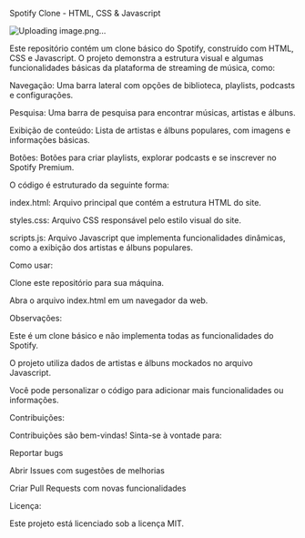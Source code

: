 Spotify Clone - HTML, CSS & Javascript

![Uploading image.png…]()


Este repositório contém um clone básico do Spotify, construído com HTML, CSS e Javascript. O projeto demonstra a estrutura visual e algumas funcionalidades básicas da plataforma de streaming de música, como:

Navegação: Uma barra lateral com opções de biblioteca, playlists, podcasts e configurações.

Pesquisa: Uma barra de pesquisa para encontrar músicas, artistas e álbuns.

Exibição de conteúdo: Lista de artistas e álbuns populares, com imagens e informações básicas.

Botões: Botões para criar playlists, explorar podcasts e se inscrever no Spotify Premium.

O código é estruturado da seguinte forma:

index.html: Arquivo principal que contém a estrutura HTML do site.

styles.css: Arquivo CSS responsável pelo estilo visual do site.

scripts.js: Arquivo Javascript que implementa funcionalidades dinâmicas, como a exibição dos artistas e álbuns populares.

Como usar:

Clone este repositório para sua máquina.

Abra o arquivo index.html em um navegador da web.

Observações:

Este é um clone básico e não implementa todas as funcionalidades do Spotify.

O projeto utiliza dados de artistas e álbuns mockados no arquivo Javascript.

Você pode personalizar o código para adicionar mais funcionalidades ou informações.

Contribuições:

Contribuições são bem-vindas! Sinta-se à vontade para:

Reportar bugs

Abrir Issues com sugestões de melhorias

Criar Pull Requests com novas funcionalidades

Licença:

Este projeto está licenciado sob a licença MIT.
